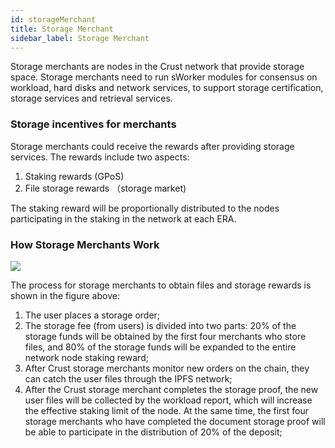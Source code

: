 ```yaml
---
id: storageMerchant
title: Storage Merchant
sidebar_label: Storage Merchant
---
```


Storage merchants are nodes in the Crust network that provide storage space. Storage merchants need to run sWorker modules for consensus on workload,  hard disks and network services, to support storage certification, storage services and retrieval services.

### Storage incentives for merchants
Storage merchants could receive the rewards after providing storage services. The rewards include two aspects:
1. Staking rewards (GPoS)
2. File storage rewards （storage market)

The staking reward will be proportionally distributed to the nodes participating in the staking in the network at each ERA.


### How Storage Merchants Work

![](https://crust-data.oss-cn-shanghai.aliyuncs.com/wiki/learn/dsm.png)

The process for storage merchants to obtain files and storage rewards is shown in the figure above:

1. The user places a storage order;
2. The storage fee (from users) is divided into two parts: 20% of the storage funds will be obtained by the first four merchants who store files, and 80% of the storage funds will be expanded to the entire network node staking reward;
3. After Crust storage merchants monitor new orders on the chain, they can catch the user files through the IPFS network;
4. After the Crust storage merchant completes the storage proof, the new user files will be collected by the workload report, which will increase the effective staking limit of the node. At the same time, the first four storage merchants who have completed the document storage proof will be able to participate in the distribution of 20% of the deposit;